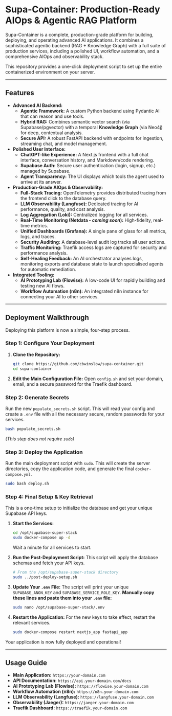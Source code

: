 # Supa-Container: Production-Ready AIOps & Agentic RAG Platform

Supa-Container is a complete, production-grade platform for building, deploying, and operating advanced AI applications. It combines a sophisticated agentic backend (RAG + Knowledge Graph) with a full suite of production services, including a polished UI, workflow automation, and a comprehensive AIOps and observability stack.

This repository provides a one-click deployment script to set up the entire containerized environment on your server.

---

## Features

-   **Advanced AI Backend:**
    -   **Agentic Framework:** A custom Python backend using Pydantic AI that can reason and use tools.
    -   **Hybrid RAG:** Combines semantic vector search (via Supabase/pgvector) with a temporal **Knowledge Graph** (via Neo4j) for deep, contextual analysis.
    -   **Secure API:** A robust FastAPI backend with endpoints for ingestion, streaming chat, and model management.
-   **Polished User Interface:**
    -   **ChatGPT-like Experience:** A Next.js frontend with a full chat interface, conversation history, and Markdown/code rendering.
    -   **Supabase Auth:** Secure user authentication (login, signup, etc.) managed by Supabase.
    -   **Agent Transparency:** The UI displays which tools the agent used to arrive at its answer.
-   **Production-Grade AIOps & Observability:**
    -   **Full-Stack Tracing:** OpenTelemetry provides distributed tracing from the frontend click to the database query.
    -   **LLM Observability (Langfuse):** Dedicated tracing for AI performance, quality, and cost analysis.
    -   **Log Aggregation (Loki):** Centralized logging for all services.
    -   **Real-Time Monitoring (Netdata - *coming soon*):** High-fidelity, real-time metrics.
    -   **Unified Dashboards (Grafana):** A single pane of glass for all metrics, logs, and traces.
    -   **Security Auditing:** A database-level audit log tracks all user actions.
    -   **Traffic Monitoring:** Traefik access logs are captured for security and performance analysis.
    -   **Self-Healing Feedback:** An AI orchestrator analyses logs, monitoring exports and database state to launch specialised agents for automatic remediation.
-   **Integrated Tooling:**
    -   **AI Prototyping Lab (Flowise):** A low-code UI for rapidly building and testing new AI flows.
    -   **Workflow Automation (n8n):** An integrated n8n instance for connecting your AI to other services.

---

## Deployment Walkthrough

Deploying this platform is now a simple, four-step process.

### Step 1: Configure Your Deployment

1.  **Clone the Repository:**
    ```bash
    git clone https://github.com/cbwinslow/supa-container.git
    cd supa-container
    ```

2.  **Edit the Main Configuration File:**
    Open `config.sh` and set your domain, email, and a secure password for the Traefik dashboard.

### Step 2: Generate Secrets

Run the new `populate_secrets.sh` script. This will read your config and create a `.env` file with all the necessary secure, random passwords for your services.

```bash
bash populate_secrets.sh
```
*(This step does not require `sudo`)*

### Step 3: Deploy the Application

Run the main deployment script with `sudo`. This will create the server directories, copy the application code, and generate the final `docker-compose.yml`.

```bash
sudo bash deploy.sh
```

### Step 4: Final Setup & Key Retrieval

This is a one-time setup to initialize the database and get your unique Supabase API keys.

1.  **Start the Services:**
    ```bash
    cd /opt/supabase-super-stack
    sudo docker-compose up -d
    ```
    Wait a minute for all services to start.

2.  **Run the Post-Deployment Script:**
    This script will apply the database schemas and fetch your API keys.
    ```bash
    # From the /opt/supabase-super-stack directory
    sudo ../post-deploy-setup.sh
    ```

3.  **Update Your `.env` File:**
    The script will print your unique `SUPABASE_ANON_KEY` and `SUPABASE_SERVICE_ROLE_KEY`. **Manually copy these lines and paste them into your `.env` file:**
    ```bash
    sudo nano /opt/supabase-super-stack/.env
    ```

4.  **Restart the Application:**
    For the new keys to take effect, restart the relevant services.
    ```bash
    sudo docker-compose restart nextjs_app fastapi_app
    ```

Your application is now fully deployed and operational!

---

## Usage Guide

-   **Main Application:** `https://your-domain.com`
-   **API Documentation:** `https://api.your-domain.com/docs`
-   **AI Prototyping Lab (Flowise):** `https://flowise.your-domain.com`
-   **Workflow Automation (n8n):** `https://n8n.your-domain.com`
-   **LLM Observability (Langfuse):** `https://langfuse.your-domain.com`
-   **Observability (Jaeger):** `https://jaeger.your-domain.com`
-   **Traefik Dashboard:** `https://traefik.your-domain.com`